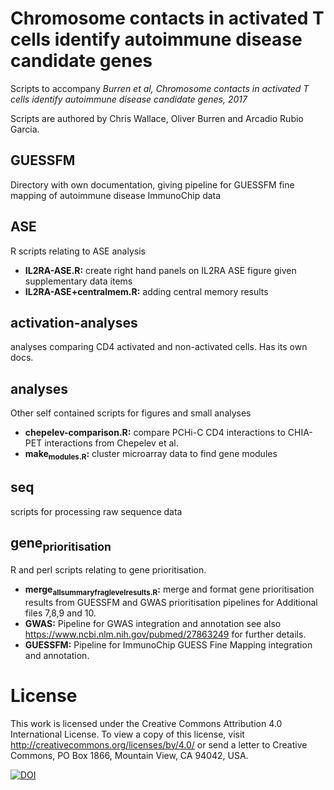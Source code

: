 <a id="orge75f642"></a>

# Chromosome contacts in activated T cells identify autoimmune disease candidate genes

Scripts to accompany *Burren et al, Chromosome contacts in activated T cells identify autoimmune disease candidate genes, 2017*

Scripts are authored by Chris Wallace, Oliver Burren and Arcadio Rubio Garcia.

<a id="org3298386"></a>

## GUESSFM

Directory with own documentation, giving pipeline for GUESSFM fine mapping of autoimmune disease ImmunoChip data


<a id="org236b794"></a>

## ASE

R scripts relating to ASE analysis

-   **IL2RA-ASE.R:** create right hand panels on IL2RA ASE figure given supplementary data items
-   **IL2RA-ASE+centralmem.R:** adding central memory results


<a id="org4d4e42a"></a>

## activation-analyses

analyses comparing CD4 activated and non-activated cells.  Has its own docs.


<a id="orgf783800"></a>

## analyses

Other self contained scripts for figures and small analyses

-   **chepelev-comparison.R:** compare PCHi-C CD4 interactions to CHIA-PET interactions from Chepelev et al.
-   **make<sub>modules.R</sub>:** cluster microarray data to find gene modules


<a id="orge47db28"></a>

## seq

scripts for processing raw sequence data


<a id="org0d330f9"></a>

## gene<sub>prioritisation</sub>

R and perl scripts relating to gene prioritisation.

-   **merge<sub>all</sub><sub>summary</sub><sub>frag</sub><sub>level</sub><sub>results.R</sub>:** merge and format gene prioritisation results from GUESSFM and GWAS prioritisation pipelines for Additional files 7,8,9 and 10.
-   **GWAS:** Pipeline for GWAS integration and annotation see also <https://www.ncbi.nlm.nih.gov/pubmed/27863249> for further details.
-   **GUESSFM:** Pipeline for ImmunoChip GUESS Fine Mapping integration and annotation.


<a id="org56eb3b0"></a>

# License

This work is licensed under the Creative Commons Attribution 4.0 International License. To view a copy of this license, visit <http://creativecommons.org/licenses/by/4.0/> or send a letter to Creative Commons, PO Box 1866, Mountain View, CA 94042, USA.

[![DOI](https://zenodo.org/badge/56878178.svg)](https://zenodo.org/badge/latestdoi/56878178)
